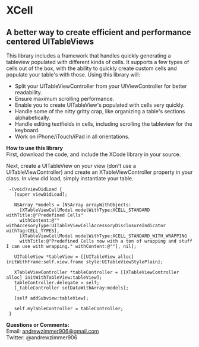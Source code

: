 XCell
=====

A better way to create efficient and performance centered UITableViews
----------------------------------------------------------------------

This library includes a framework that handles quickly generating a tableview populated with different kinds of cells.  It supports a few types of cells out of the box, with the ability to quickly create custom cells and populate your table's with those.  Using this library will:

* Split your UITableViewController from your UIViewController for better readability.
* Ensure maximum scrolling performance.
* Enable you to create UITableView's populated with cells very quickly.
* Handle some of the nitty gritty crap, like organizing a table's sections alphabetically.
* Handle editing textfields in cells, including scrolling the tableview for the keyboard.
* Work on iPhone/iTouch/iPad in all orientations.

**How to use this library**  
First, download the code, and include the XCode library in your source.

Next, create a UITableView on your view (don't use a UITableViewController) and create an XTableViewController property in your class.
In view did load, simply instantiate your table.

     -(void)viewDidLoad {  
       [super viewDidLoad];  
  
       NSArray *models = [NSArray arrayWithObjects: 
         [XTableViewCellModel modelWithType:XCELL_STANDARD withTitle:@"Predefined Cells"
         withContent:@"" withAccesoryType:UITableViewCellAccessoryDisclosureIndicator withTag:CELL_TYPES], 
         [XTableViewCellModel modelWithType:XCELL_STANDARD_WITH_WRAPPING 
         withTitle:@"Predefined Cells now with a ton of wrapping and stuff I can use with wrapping." withContent:@""], nil];

       UITableView *tableView = [[UITableView alloc] initWithFrame:self.view.frame style:UITableViewStylePlain];

       XTableViewController *tableController = [[XTableViewController alloc] initWithTableView:tableView];
       tableController.delegate = self;
       [_tableController setDataWithArray:models];

       [self addSubview:tableView];

       self.myTableController = tableController;
     }

**Questions or Comments:**   
Email: andrewzimmer906@gmail.com  
Twitter: @andrewzimmer906  
